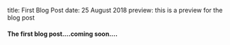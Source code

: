 title: First Blog Post
date: 25 August 2018
preview: this is a preview for the blog post 

#### The first blog post....coming soon....